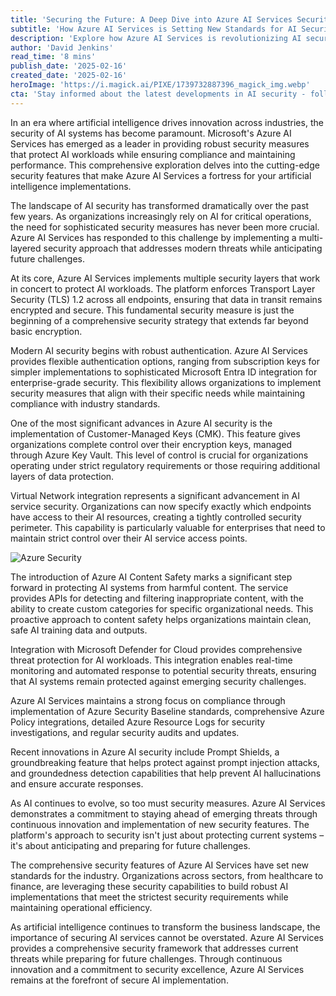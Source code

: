 ```yaml
---
title: 'Securing the Future: A Deep Dive into Azure AI Services Security'
subtitle: 'How Azure AI Services is Setting New Standards for AI Security and Compliance'
description: 'Explore how Azure AI Services is revolutionizing AI security with advanced features including Customer-Managed Keys, Virtual Network integration, and innovative Prompt Shields technology. Learn how these comprehensive security measures are setting new industry standards while ensuring compliance and operational efficiency.'
author: 'David Jenkins'
read_time: '8 mins'
publish_date: '2025-02-16'
created_date: '2025-02-16'
heroImage: 'https://i.magick.ai/PIXE/1739732887396_magick_img.webp'
cta: 'Stay informed about the latest developments in AI security - follow us on LinkedIn for regular updates on Azure AI Services and cutting-edge security innovations.'
---
```


In an era where artificial intelligence drives innovation across industries, the security of AI systems has become paramount. Microsoft's Azure AI Services has emerged as a leader in providing robust security measures that protect AI workloads while ensuring compliance and maintaining performance. This comprehensive exploration delves into the cutting-edge security features that make Azure AI Services a fortress for your artificial intelligence implementations.

The landscape of AI security has transformed dramatically over the past few years. As organizations increasingly rely on AI for critical operations, the need for sophisticated security measures has never been more crucial. Azure AI Services has responded to this challenge by implementing a multi-layered security approach that addresses modern threats while anticipating future challenges.

At its core, Azure AI Services implements multiple security layers that work in concert to protect AI workloads. The platform enforces Transport Layer Security (TLS) 1.2 across all endpoints, ensuring that data in transit remains encrypted and secure. This fundamental security measure is just the beginning of a comprehensive security strategy that extends far beyond basic encryption.

Modern AI security begins with robust authentication. Azure AI Services provides flexible authentication options, ranging from subscription keys for simpler implementations to sophisticated Microsoft Entra ID integration for enterprise-grade security. This flexibility allows organizations to implement security measures that align with their specific needs while maintaining compliance with industry standards.

One of the most significant advances in Azure AI security is the implementation of Customer-Managed Keys (CMK). This feature gives organizations complete control over their encryption keys, managed through Azure Key Vault. This level of control is crucial for organizations operating under strict regulatory requirements or those requiring additional layers of data protection.

Virtual Network integration represents a significant advancement in AI service security. Organizations can now specify exactly which endpoints have access to their AI resources, creating a tightly controlled security perimeter. This capability is particularly valuable for enterprises that need to maintain strict control over their AI service access points.

![Azure Security](/path/to/generated/image.jpg)

The introduction of Azure AI Content Safety marks a significant step forward in protecting AI systems from harmful content. The service provides APIs for detecting and filtering inappropriate content, with the ability to create custom categories for specific organizational needs. This proactive approach to content safety helps organizations maintain clean, safe AI training data and outputs.

Integration with Microsoft Defender for Cloud provides comprehensive threat protection for AI workloads. This integration enables real-time monitoring and automated response to potential security threats, ensuring that AI systems remain protected against emerging security challenges.

Azure AI Services maintains a strong focus on compliance through implementation of Azure Security Baseline standards, comprehensive Azure Policy integrations, detailed Azure Resource Logs for security investigations, and regular security audits and updates.

Recent innovations in Azure AI security include Prompt Shields, a groundbreaking feature that helps protect against prompt injection attacks, and groundedness detection capabilities that help prevent AI hallucinations and ensure accurate responses.

As AI continues to evolve, so too must security measures. Azure AI Services demonstrates a commitment to staying ahead of emerging threats through continuous innovation and implementation of new security features. The platform's approach to security isn't just about protecting current systems – it's about anticipating and preparing for future challenges.

The comprehensive security features of Azure AI Services have set new standards for the industry. Organizations across sectors, from healthcare to finance, are leveraging these security capabilities to build robust AI implementations that meet the strictest security requirements while maintaining operational efficiency.

As artificial intelligence continues to transform the business landscape, the importance of securing AI services cannot be overstated. Azure AI Services provides a comprehensive security framework that addresses current threats while preparing for future challenges. Through continuous innovation and a commitment to security excellence, Azure AI Services remains at the forefront of secure AI implementation.
